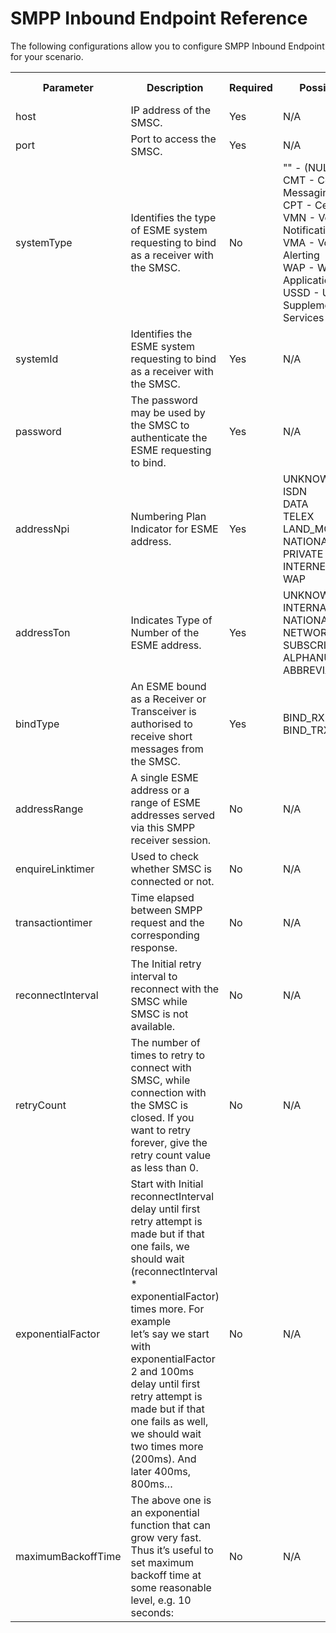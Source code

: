 # SMPP Inbound Endpoint Reference

The following configurations allow you to configure SMPP Inbound Endpoint for your scenario. 

<table>
  <tr>
    <th>Parameter</th>
    <th>Description</th>
    <th>Required</th>
    <th>Possible Values</th>
    <th>Default Value</th>
  </tr>
  <tr>
    <td>host</td>
    <td> IP address of the SMSC.</td>
    <td>Yes</td>
    <td>N/A</td>
    <td>N/A</td>
  </tr>
  <tr>
    <td>port</td>
    <td>Port to access the SMSC.</td>
    <td>Yes</td>
    <td>N/A</td>
    <td>N/A</td>
  </tr>
  <tr>
    <td>systemType</td>
    <td>Identifies the type of ESME system requesting to bind as a receiver with the SMSC.</td>
    <td>No</td>
    <td>"" - (NULL)<br>                        
                        CMT - Cellular Messaging<br>
                        CPT - Cellular Paging<br>                        
                        VMN - Voice Mail Notification<br>                        
                        VMA - Voice Mail Alerting<br>                        
                        WAP - Wireless Application Protocol<br>                        
                        USSD - Unstructured Supplementary Services Data</td>
    <td>"" - (NULL)</td>
  </tr>
  <tr>
    <td>systemId</td>
    <td>Identifies the ESME system requesting to bind as a receiver with the SMSC.</td>
    <td>Yes</td>
    <td>N/A</td>
    <td>N/A</td>
  </tr>
  <tr>
    <td>password</td>
    <td>The password may be used by the SMSC to authenticate the ESME requesting to bind.</td>
    <td>Yes</td>
    <td>N/A</td>
    <td>N/A</td>
  </tr>
  <tr>
    <td>addressNpi</td>
    <td>Numbering Plan Indicator for ESME address.</td>
    <td>Yes</td>
    <td>UNKNOWN<br>
                        ISDN<br>
                        DATA<br>
                        TELEX<br>                        
                        LAND_MOBILE<br>                        
                        NATIONAL<br/>
                        PRIVATE
                        ERMES<br>
                        INTERNET<br>                        
                        WAP</td>
    <td>N/A</td>
  </tr> 
  <tr>
    <td>addressTon</td>
    <td>Indicates Type of Number of the ESME address.</a></td>
    <td>Yes</td>
    <td>UNKNOWN<br>                        
                        INTERNATIONAL<br>
                        NATIONAL<br>
                        NETWORK_SPECIFIC<br>                        
                        SUBSCRIBER_NUMBER<br>                        
                        ALPHANUMERIC<br>
                        ABBREVIATED</td>
    <td>N/A</td>
  </tr>
  <tr>
    <td>bindType</td>
    <td>An ESME bound as a Receiver or Transceiver is authorised to receive short messages from the SMSC.</td>
    <td>Yes</td>
    <td>BIND_RX<br>
                        BIND_TRX</td>
    <td>N/A</td>
  </tr> 
  <tr>
    <td>addressRange</td>
    <td>A single ESME address or a range of ESME addresses served via this SMPP receiver session.</td>
    <td>No</td>
    <td>N/A</td>
    <td>null</td>
  </tr> 
  <tr>
    <td>enquireLinktimer</td>
    <td>Used to check whether SMSC is connected or not.</td>
    <td>No</td>
    <td>N/A</td>
    <td>10000</td>
  </tr>
  <tr>
    <td>transactiontimer</td>
    <td>Time elapsed between SMPP request and the corresponding response.</td>
    <td>No</td>
    <td>N/A</td>
    <td>200</td>
  </tr>
  <tr>
    <td>reconnectInterval</td>
    <td>The Initial retry interval to reconnect with the SMSC while SMSC is not available.</td>
    <td>No</td>
    <td>N/A</td>
    <td>1000ms</td>
  </tr>
  <tr>
    <td>retryCount</td>
    <td>The number of times to retry to connect with SMSC, while connection with the SMSC is closed. If you want to retry forever, give the retry count value as less than 0.</td>
    <td>No</td>
    <td>N/A</td>
    <td>3</td>
  </tr>
  <tr>
    <td>exponentialFactor</td>
    <td>Start with Initial reconnectInterval delay until first retry attempt is made but if that one
                        fails, we should wait (reconnectInterval * exponentialFactor) times more. For example<br>                        
                        let’s say we start with exponentialFactor 2 and 100ms delay until first retry attempt is<br>                        
                        made but if that one fails as well, we should wait two times more (200ms). And later 400ms, 800ms…</td>
    <td>No</td>
    <td>N/A</td>
    <td>5</td>
    </tr>
  <tr>
    <td>maximumBackoffTime</td>
    <td>The above one is an exponential function that can grow very fast. Thus it’s useful to set maximum backoff time at some reasonable level, e.g. 10 seconds:</td>
    <td>No</td>
    <td>N/A</td>
    <td>10000ms</td>
    </tr>  
</table>